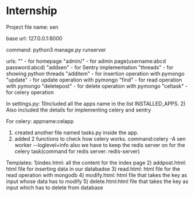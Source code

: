 # Internship

Project file name: sen

base url: 127.0.0.1:8000

command: python3 manage.py runserver

urls:
"" - for homepage
"admin/" - for admin page(username:abcd password:abcd)
"addsen" - for Sentry implementation
"threads" - for showing python threads
"additem" - for insertion operation with pymongo
"update" - for update operation with pymongo
"find" - for read operation with pymongo
"deletepost" - for delete operation with pymongo
"celtask" - for celery operation

In settings.py:
1)Included all the apps name in the list INSTALLED_APPS. 
2) Also included the details for implementing celery and sentry

For celery:
appname:celapp
1) created another file named tasks.py inside the app.
2) added 2 functions to check how celery works.
command:celery -A sen worker --loglevel=info
also we have to keep the redis server on for the celery task(command for redis server: redis-server)

Templates:
1)index.html: all the content for the index page
2) addpost.html: html file for inserting data in our databadse
3) read.html: html file for the read operation with mongodb
4) modify.html: html file that takes the key as input whose data has to modify
5) delete.html:html file that takes the key as input which has to delete from database
